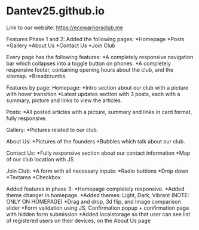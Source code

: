 # Dantev25.github.io
Link to our website: https://ecowarriorsclub.me

Features Phase 1 and 2:
Added the following pages:
*Homepage
*Posts
*Gallery
*About Us
*Contact Us
*Join Club

Every page has the following features:
*A completely responsive navigation bar which collapses into a toggle button on phones.
*A completely responsive footer, containing opening hours about the club, and the sitemap.
*Breadcrumbs.

Features by page:
Homepage:
*Intro section about our club with a picture with hover transition
*Latest updates section with 3 posts, each with a summary, picture and links to view the articles.

Posts:
*All posted articles with a picture, summary and links in card format, fully responsive.

Gallery:
*Pictures related to our club.

About Us:
*Pictures of the founders
*Bubbles which talk about our club.

Contact Us:
*Fully responsive section about our contact information
*Map of our club location with JS

Join Club:
*A form with all necessary inputs:
 *Radio buttions
 *Drop down
 *Textarea
 *Checkbox

Added features in phase 3:
*Homepage completely responsive.
*Added theme changer in homepage.
*Added themes: Light, Dark, Vibrant (NOTE: ONLY ON HOMEPAGE)
*Drag and drop, 3d flip, and Image comparison slider
*Form validation using JS, Confirmation popup + confirmation page with hidden form submission
*Added localstorage so that user can see list of registered users on their devices, on the About Us page